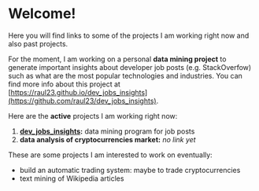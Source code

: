 # Welcome!

Here you will find links to some of the projects I am working right now and
also past projects.

For the moment, I am working on a personal **data mining project** to generate
important insights about developer job posts (e.g. StackOverfow) such as what are
the most popular technologies and industries. You can find more info about this
project at  [https://raul23.github.io/dev_jobs_insights](https://github.com/raul23/dev_jobs_insights).

Here are the **active** projects I am working right now:
1. **[dev_jobs_insights](https://github.com/raul23/dev_jobs_insights):** data mining
program for job posts
2. **data analysis of cryptocurrencies market:** *no link yet*

These are some projects I am interested to work on eventually:
- build an automatic trading system: maybe to trade cryptocurrencies
- text mining of Wikipedia articles

<!--Also, you can also check out my blog at TODO: add URL where I talk about 
anything programming related (though I focus more on machine 
learning/data mining in python) TODO: add as a note in the bottom-->

